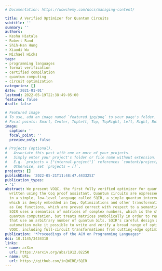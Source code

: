 ```yaml
---
# Documentation: https://wowchemy.com/docs/managing-content/

title: A Verified Optimizer for Quantum Circuits
subtitle: ''
summary: ''
authors:
- Kesha Hietala
- Robert Rand
- Shih-Han Hung
- Xiaodi Wu
- Michael Hicks
tags:
- programming languages
- formal verification
- certified compilation
- quantum computing
- circuit optimization
categories: []
date: '2021-01-01'
lastmod: 2022-05-19T22:38:49-05:00
featured: false
draft: false

# Featured image
# To use, add an image named `featured.jpg/png` to your page's folder.
# Focal points: Smart, Center, TopLeft, Top, TopRight, Left, Right, BottomLeft, Bottom, BottomRight.
image:
  caption: ''
  focal_point: ''
  preview_only: false

# Projects (optional).
#   Associate this post with one or more of your projects.
#   Simply enter your project's folder or file name without extension.
#   E.g. `projects = ["internal-project"]` references `content/project/deep-learning/index.md`.
#   Otherwise, set `projects = []`.
projects: []
publishDate: '2022-05-21T11:48:47.443325Z'
publication_types:
- '1'
abstract: We present VOQC, the first fully verified optimizer for quantum circuits,
  written using the Coq proof assistant. Quantum circuits are expressed as programs
  in a simple, low-level language called SQIR, a simple quantum intermediate representation,
  which is deeply embedded in Coq. Optimizations and other transformations are expressed
  as Coq functions, which are proved correct with respect to a semantics of SQIR programs.
  SQIR uses a semantics of matrices of complex numbers, which is the standard for
  quantum computation, but treats matrices symbolically in order to reason about programs
  that use an arbitrary number of quantum bits. SQIR's careful design and our provided
  automation make it possible to write and verify a broad range of optimizations in
  VOQC, including full-circuit transformations from cutting-edge optimizers.
publication: '*Proceedings of the ACM on Programming Languages*'
doi: 10.1145/3434318
links:
- name: arXiv
  url: https://arxiv.org/abs/1912.02250
- name: URL
  url: https://github.com/inQWIRE/SQIR
---
```

